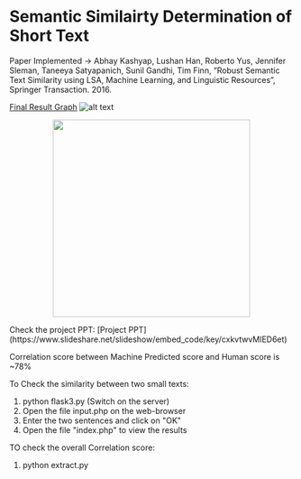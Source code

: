 Semantic Similairty Determination of Short Text
=========

Paper Implemented -> Abhay Kashyap, Lushan Han, Roberto Yus, Jennifer Sleman, Taneeya Satyapanich, Sunil Gandhi, Tim Finn, “Robust Semantic Text Similarity using LSA, Machine Learning, and Linguistic Resources”, Springer Transaction. 2016.


[Final Result Graph](https://drive.google.com/open?id=0BwXeiCjEpkS8RkJ2MFRzYk53S0E)
![alt text](https://drive.google.com/open?id=0BwXeiCjEpkS8RkJ2MFRzYk53S0E)
<p align="center">
  <img src="https://drive.google.com/open?id=0BwXeiCjEpkS8RkJ2MFRzYk53S0E" width="350"/>
</p>
Check the project PPT:
[Project PPT](https://www.slideshare.net/slideshow/embed_code/key/cxkvtwvMlED6et)

Correlation score between Machine Predicted score and Human score is ~78%


To Check the similarity between two small texts:
1) python flask3.py (Switch on the server)
2) Open the file input.php on the web-browser
3) Enter the two sentences and click on "OK"
4) Open the file "index.php" to view the results


TO check the overall Correlation score:
1) python extract.py
